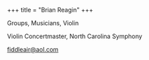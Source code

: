 +++
title = "Brian Reagin"
+++

Groups, Musicians, Violin

<!--more-->

Violin
Concertmaster, North Carolina Symphony

fiddleair@aol.com
